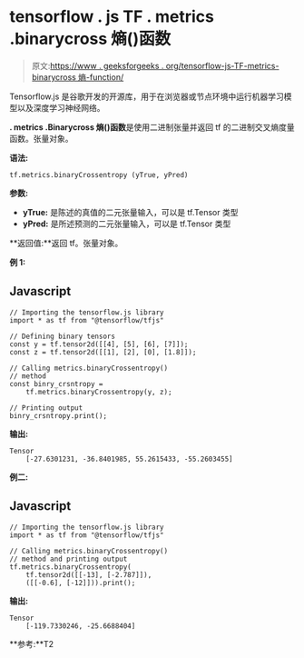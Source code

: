 # tensorflow . js TF . metrics .binarycross 熵()函数

> 原文:[https://www . geeksforgeeks . org/tensorflow-js-TF-metrics-binarycross 熵-function/](https://www.geeksforgeeks.org/tensorflow-js-tf-metrics-binarycrossentropy-function/)

Tensorflow.js 是谷歌开发的开源库，用于在浏览器或节点环境中运行机器学习模型以及深度学习神经网络。

**. metrics .Binarycross 熵()函数**是使用二进制张量并返回 tf 的二进制交叉熵度量函数。张量对象。

**语法:**

```
tf.metrics.binaryCrossentropy (yTrue, yPred)
```

**参数:**

*   **yTrue:** 是陈述的真值的二元张量输入，可以是 tf.Tensor 类型
*   **yPred:** 是所述预测的二元张量输入，可以是 tf.Tensor 类型

**返回值:**返回 tf。张量对象。

**例 1:**

## Javascript

```
// Importing the tensorflow.js library
import * as tf from "@tensorflow/tfjs"

// Defining binary tensors
const y = tf.tensor2d([[4], [5], [6], [7]]);
const z = tf.tensor2d([[1], [2], [0], [1.8]]);

// Calling metrics.binaryCrossentropy() 
// method
const binry_crsntropy = 
    tf.metrics.binaryCrossentropy(y, z);

// Printing output
binry_crsntropy.print();
```

**输出:**

```
Tensor
    [-27.6301231, -36.8401985, 55.2615433, -55.2603455] 
```

**例二:**

## Javascript

```
// Importing the tensorflow.js library
import * as tf from "@tensorflow/tfjs"

// Calling metrics.binaryCrossentropy() 
// method and printing output
tf.metrics.binaryCrossentropy(
    tf.tensor2d([[-13], [-2.787]]), 
    ([[-0.6], [-12]])).print();
```

**输出:**

```
Tensor
    [-119.7330246, -25.6688404]
```

**参考:**T2